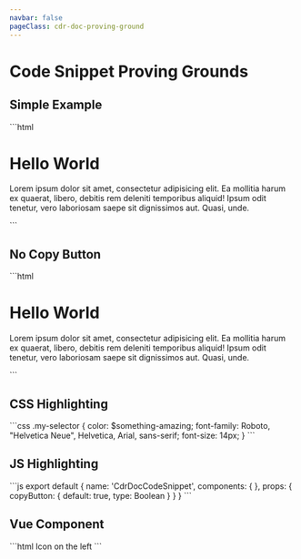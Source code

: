 ```yaml
---
navbar: false
pageClass: cdr-doc-proving-ground
---
```


# Code Snippet Proving Grounds

## Simple Example
<script>
  const source = `

  `;
</script>
<cdr-doc-code-snippet>
  ```html
    <h1>Hello World</h1>
    <p>Lorem ipsum dolor sit amet, consectetur adipisicing elit. Ea mollitia harum ex quaerat, libero, debitis rem deleniti temporibus aliquid! Ipsum odit tenetur, vero laboriosam saepe sit dignissimos aut. Quasi, unde.</p>
  ```
</cdr-doc-code-snippet>

## No Copy Button
<cdr-doc-code-snippet :copy-button="false">
  ```html
    <h1>Hello World</h1>
    <p>Lorem ipsum dolor sit amet, consectetur adipisicing elit. Ea mollitia harum ex quaerat, libero, debitis rem deleniti temporibus aliquid! Ipsum odit tenetur, vero laboriosam saepe sit dignissimos aut. Quasi, unde.</p>
  ```
</cdr-doc-code-snippet>

## CSS Highlighting
<cdr-doc-code-snippet>
  ```css
    .my-selector {
      color: $something-amazing;
      font-family: Roboto, "Helvetica Neue", Helvetica, Arial, sans-serif;
      font-size: 14px;
    }
  ```
</cdr-doc-code-snippet>

## JS Highlighting
<cdr-doc-code-snippet>
  ```js
    export default {
      name: 'CdrDocCodeSnippet',
      components: {
      },
      props: {
        copyButton: {
          default: true,
          type: Boolean
        }
      }
    }
  ```
</cdr-doc-code-snippet>

## Vue Component
<cdr-doc-code-snippet>
  ```html
    <cdr-link>
      <cdr-icon
        use="#mail"
        modifier="inherit-color"
        class="cdr-inline-left--sm"/>
      Icon on the left
    </cdr-link>
  ```
</cdr-doc-code-snippet>
